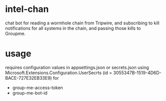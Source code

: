# intel-chan
chat bot for reading a wormhole chain from Tripwire, and subscribing to kill notifications for all systems in the chain, and passing those kills to Groupme.

# usage
requires configuration values in appsettings.json or secrets.json using Microsoft.Extensions.Configuration.UserSecrts (id = 3055347B-1519-4D6D-BACE-727E32EB33E9) for 
* group-me-access-token
* group-me-bot-id

